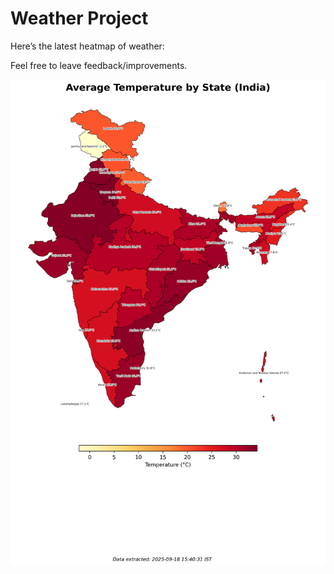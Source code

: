 # Weather Project

Here’s the latest heatmap of weather:

Feel free to leave feedback/improvements.

![India Heatmap](docs/assets/india_heatmap.png?v=CBDA99)
